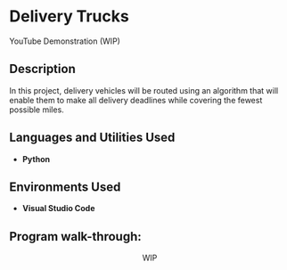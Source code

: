<h1>Delivery Trucks</h1>

YouTube Demonstration (WIP)

<h2>Description</h2>
In this project, delivery vehicles will be routed using an algorithm that will enable them to make all delivery deadlines while covering the fewest possible miles.
<br />


<h2>Languages and Utilities Used</h2>

- <b>Python</b> 

<h2>Environments Used </h2>

- <b>Visual Studio Code</b>

<h2>Program walk-through:</h2>

<p align="center">WIP</p>


<!--
 ```diff
- text in red
+ text in green
! text in orange
# text in gray
@@ text in purple (and bold)@@
```
--!>
